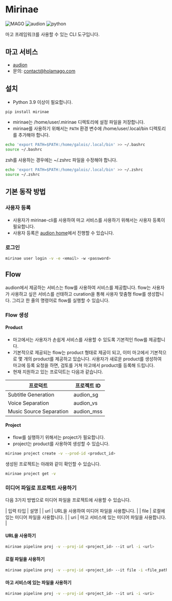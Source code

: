 # Mirinae

![MAGO](https://img.shields.io/badge/MAGO-INC-red)
![audion](https://img.shields.io/badge/audion-service-blue)
![python](https://img.shields.io/badge/python-3.10-green)

마고 프레임워크를 사용할 수 있는 CLI 도구입니다.

## 마고 서비스

- [audion](https://audion.magovoice.com)
- 문의: contact@holamago.com

## 설치

- Python 3.9 이상이 필요합니다.

```bash
pip install mirinae
```

- mirinae는 /home/user/.mirinae 디렉토리에 설정 파일을 저장합니다.
- mirinae를 사용하기 위해서는 `PATH` 환경 변수에 /home/user/.local/bin 디렉토리를 추가해야 합니다.

```bash
echo 'export PATH=$PATH:/home/galois/.local/bin' >> ~/.bashrc
source ~/.bashrc
```

zsh를 사용하는 경우에는 ~/.zshrc 파일을 수정해야 합니다.

```bash
echo 'export PATH=$PATH:/home/galois/.local/bin' >> ~/.zshrc
source ~/.zshrc
```

## 기본 동작 방법

### 사용자 등록

- 사용자가 mirinae-cli를 사용하여 마고 서비스를 사용하기 위해서는 사용자 등록이 필요합니다.
- 사용자 등록은 [audion home](https://audion.magovoice.com)에서 진행할 수 있습니다.

### 로그인

```bash
mirinae user login -v -e <email> -w <password>
```

## Flow

audion에서 제공하는 서비스는 flow를 사용하여 서비스를 제공합니다. flow는 사용자가 사용하고 싶은 서비스를 선태하고 curation을 통해 사용자 맞춤형 flow를 생성합니다. 그리고 한 줄의 명령어로 flow를 실행할 수 있습니다.

### Flow 생성

#### Product

- 마고에서는 사용자가 손쉽게 서비스를 사용할 수 있도록 기본적인 flow를 제공합니다.
- 기본적으로 제공되는 flow는 product 형태로 제공이 되고, 이미 마고에서 기본적으로 몇 개의 product를 제공하고 있습니다. 사용자가 새로운 product를 생성하여 마고에 등록 요청을 하면, 검토를 거쳐 마고에서 product를 등록해 드립니다.
- 현재 지원하고 있는 프로덕트는 다음과 같습니다.

| 프로덕트 | 프로젝트 ID |
| --- | --- |
| Subtitle Generation | audion_sg |
| Voice Separation | audion_vs |
| Music Source Separation | audion_mss |

#### Project

- flow를 실행하기 위해서는 project가 필요합니다.
- project는 product를 사용하여 생성할 수 있습니다.

```bash
mirinae project create -v --prod-id <product_id>
```

생성된 프로젝트는 아래와 같이 확인할 수 있습니다.

```bash
mirinae project get -v
```

### 미디어 파일로 프로젝트 사용하기

다음 3가지 방법으로 미디어 파일을 프로젝트에 사용할 수 있습니다.

| 입력 타입 | 설명 |
| url | URL을 사용하여 미디어 파일을 사용합니다. |
| file | 로컬에 있는 미디어 파일을 사용합니다. |
| uri | 마고 서비스에 있는 미디어 파일을 사용합니다. |

#### URL을 사용하기

```bash
mirinae pipeline proj -v --proj-id <project_id> --it url -i <url>
```

#### 로컬 파일을 사용하기

```bash
mirinae pipeline proj -v --proj-id <project_id> --it file -i <file_path>
```

#### 마고 서비스에 있는 파일을 사용하기

```bash
mirinae pipeline proj -v --proj-id <project_id> --it uri -i <uri>
```
